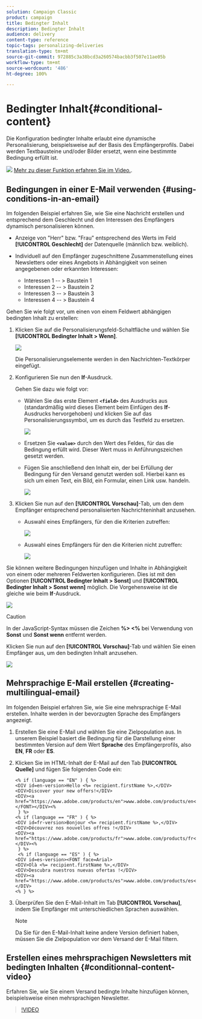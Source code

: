 ```yaml
---
solution: Campaign Classic
product: campaign
title: Bedingter Inhalt
description: Bedingter Inhalt
audience: delivery
content-type: reference
topic-tags: personalizing-deliveries
translation-type: tm+mt
source-git-commit: 972885c3a38bcd3a260574bacbb3f507e11ae05b
workflow-type: tm+mt
source-wordcount: '486'
ht-degree: 100%

---
```



# Bedingter Inhalt{#conditional-content}

Die Konfiguration bedingter Inhalte erlaubt eine dynamische Personalisierung, beispielsweise auf der Basis des Empfängerprofils. Dabei werden Textbausteine und/oder Bilder ersetzt, wenn eine bestimmte Bedingung erfüllt ist.

![](assets/do-not-localize/how-to-video.png) [Mehr zu dieser Funktion erfahren Sie im Video.](#conditionnal-content-video).


## Bedingungen in einer E-Mail verwenden {#using-conditions-in-an-email}

Im folgenden Beispiel erfahren Sie, wie Sie eine Nachricht erstellen und entsprechend dem Geschlecht und den Interessen des Empfängers dynamisch personalisieren können.

* Anzeige von &quot;Herr&quot; bzw. &quot;Frau&quot; entsprechend des Werts im Feld **[!UICONTROL Geschlecht]** der Datenquelle (männlich bzw. weiblich).
* Individuell auf den Empfänger zugeschnittene Zusammenstellung eines Newsletters oder eines Angebots in Abhängigkeit von seinen angegebenen oder erkannten Interessen:

   * Interessen 1 -- > Baustein 1
   * Interessen 2 -- > Baustein 2
   * Interessen 3 -- > Baustein 3
   * Interessen 4 -- > Baustein 4

Gehen Sie wie folgt vor, um einen von einem Feldwert abhängigen bedingten Inhalt zu erstellen:

1. Klicken Sie auf die Personalisierungsfeld-Schaltfläche und wählen Sie **[!UICONTROL Bedingter Inhalt > Wenn]**.

   ![](assets/s_ncs_user_conditional_content02.png)

   Die Personalisierungselemente werden in den Nachrichten-Textkörper eingefügt.

1. Konfigurieren Sie nun den **If**-Ausdruck.

   Gehen Sie dazu wie folgt vor:

   * Wählen Sie das erste Element **`<field>`** des Ausdrucks aus (standardmäßig wird dieses Element beim Einfügen des **If**-Ausdrucks hervorgehoben) und klicken Sie auf das Personalisierungssymbol, um es durch das Testfeld zu ersetzen.

      ![](assets/s_ncs_user_conditional_content03.png)

   * Ersetzen Sie **`<value>`** durch den Wert des Feldes, für das die Bedingung erfüllt wird. Dieser Wert muss in Anführungszeichen gesetzt werden.
   * Fügen Sie anschließend den Inhalt ein, der bei Erfüllung der Bedingung für den Versand genutzt werden soll. Hierbei kann es sich um einen Text, ein Bild, ein Formular, einen Link usw. handeln.

      ![](assets/s_ncs_user_conditional_content04.png)

1. Klicken Sie nun auf den **[!UICONTROL Vorschau]**-Tab, um den dem Empfänger entsprechend personalisierten Nachrichteninhalt anzusehen.

   * Auswahl eines Empfängers, für den die Kriterien zutreffen:

      ![](assets/s_ncs_user_conditional_content05.png)

   * Auswahl eines Empfängers für den die Kriterien nicht zutreffen:

      ![](assets/s_ncs_user_conditional_content06.png)

Sie können weitere Bedingungen hinzufügen und Inhalte in Abhängigkeit von einem oder mehreren Feldwerten konfigurieren. Dies ist mit den Optionen **[!UICONTROL Bedingter Inhalt > Sonst]** und **[!UICONTROL Bedingter Inhalt > Sonst wenn]** möglich. Die Vorgehensweise ist die gleiche wie beim **If**-Ausdruck.

![](assets/s_ncs_user_conditional_content07.png)

>[!CAUTION]
>
>In der JavaScript-Syntax müssen die Zeichen **%> &lt;%** bei Verwendung von **Sonst** und **Sonst wenn** entfernt werden.

Klicken Sie nun auf den **[!UICONTROL Vorschau]**-Tab und wählen Sie einen Empfänger aus, um den bedingten Inhalt anzusehen.

![](assets/s_ncs_user_conditional_content08.png)

## Mehrsprachige E-Mail erstellen {#creating-multilingual-email}

Im folgenden Beispiel erfahren Sie, wie Sie eine mehrsprachige E-Mail erstellen. Inhalte werden in der bevorzugten Sprache des Empfängers angezeigt.

1. Erstellen Sie eine E-Mail und wählen Sie eine Zielpopulation aus. In unserem Beispiel basiert die Bedingung für die Darstellung einer bestimmten Version auf dem Wert **Sprache** des Empfängerprofils, also **EN**, **FR** oder **ES**.
1. Klicken Sie im HTML-Inhalt der E-Mail auf den Tab **[!UICONTROL Quelle]** und fügen Sie folgenden Code ein:

   ```
   <% if (language == "EN" ) { %>
   <DIV id=en-version>Hello <%= recipient.firstName %>,</DIV>
   <DIV>Discover your new offers!</DIV>
   <DIV><a href="https://www.adobe.com/products/en">www.adobe.com/products/en</A></FONT></DIV><%
    } %>
   <% if (language == "FR" ) { %>
   <DIV id=fr-version>Bonjour <%= recipient.firstName %>,</DIV>
   <DIV>Découvrez nos nouvelles offres !</DIV>
   <DIV><a href="https://www.adobe.com/products/fr">www.adobe.com/products/fr</A></DIV><%
    } %>
    <% if (language == "ES" ) { %>
   <DIV id=es-version><FONT face=Arial>
   <DIV>Olà <%= recipient.firstName %>,</DIV>
   <DIV>Descubra nuestros nuevas ofertas !</DIV>
   <DIV><a href="https://www.adobe.com/products/es">www.adobe.com/products/es</A></DIV>
   <% } %>
   ```

1. Überprüfen Sie den E-Mail-Inhalt im Tab **[!UICONTROL Vorschau]**, indem Sie Empfänger mit unterschiedlichen Sprachen auswählen.

   >[!NOTE]
   >
   >Da Sie für den E-Mail-Inhalt keine andere Version definiert haben, müssen Sie die Zielpopulation vor dem Versand der E-Mail filtern.

## Erstellen eines mehrsprachigen Newsletters mit bedingten Inhalten {#conditionnal-content-video}

Erfahren Sie, wie Sie einem Versand bedingte Inhalte hinzufügen können, beispielsweise einen mehrsprachigen Newsletter.

>[!VIDEO](https://video.tv.adobe.com/v/24926?quality=12)
